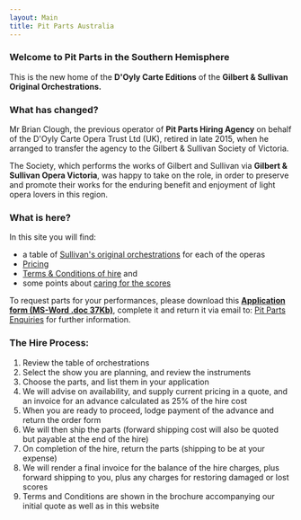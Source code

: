 ```yaml
---
layout: Main
title: Pit Parts Australia
---
```



### Welcome to Pit Parts in the Southern Hemisphere

This is the new home of the **D'Oyly Carte Editions** of the **Gilbert & Sullivan Original Orchestrations.**

### What has changed?

Mr Brian Clough, the previous operator of **Pit Parts Hiring Agency** on behalf of the D'Oyly Carte Opera Trust Ltd (UK), retired in late 2015, when he arranged to transfer the agency to the Gilbert & Sullivan Society of Victoria.

The Society, which performs the works of Gilbert and Sullivan via **Gilbert & Sullivan Opera Victoria**, was happy to take on the role, in order to preserve and promote their works for the enduring benefit and enjoyment of light opera lovers in this region.

### What is here?

In this site you will find:

*  a table of [Sullivan's original orchestrations](Sullivan_Table) for each of the operas
*  [Pricing](PitParts_Prices)
*  [Terms & Conditions of hire](PitParts_Terms) and
*  some points about [caring for the scores](Score_care)

To request parts for your performances, please download this [**Application form (MS-Word .doc 37Kb)**](PitPartsApplication_JMA_20160517.doc), complete it and return it via email to: [Pit Parts Enquiries](mailto:enquiries@gspitparts.com)
for further information.

### The Hire Process:

1. Review the table of orchestrations
2. Select the show you are planning, and review the instruments
3. Choose the parts, and list them in your application
4. We will advise on availability, and supply current pricing in a quote, and an invoice for an advance calculated as 25% of the hire cost
5. When you are ready to proceed, lodge payment of the advance and return the order form
6. We will then ship the parts (forward shipping cost will also be quoted but payable at the end of the hire)
7. On completion of the hire, return the parts (shipping to be at your expense)
8. We will render a final invoice for the balance of the hire charges, plus forward shipping to you, plus any charges for restoring damaged or lost scores 
9. Terms and Conditions are shown in the brochure accompanying our initial quote as well as in this website